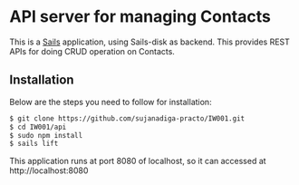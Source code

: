 # API server for managing Contacts

This is a [Sails](http://sailsjs.org) application, using Sails-disk as backend. This provides REST APIs for doing CRUD operation on Contacts.

## Installation
Below are the steps you need to follow for installation:

```sh
$ git clone https://github.com/sujanadiga-practo/IW001.git
$ cd IW001/api
$ sudo npm install
$ sails lift
```

This application runs at port 8080 of localhost, so it can accessed at http://localhost:8080

